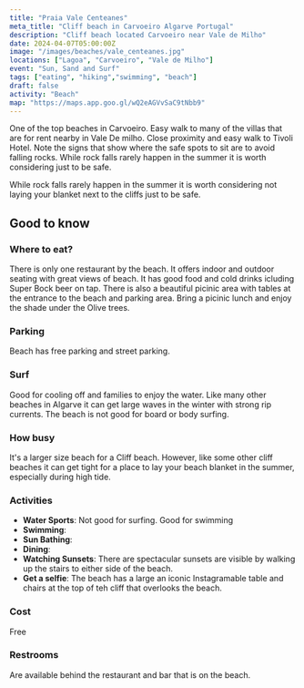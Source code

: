 ```yaml
---
title: "Praia Vale Centeanes"
meta_title: "Cliff beach in Carvoeiro Algarve Portugal"
description: "Cliff beach located Carvoeiro near Vale de Milho"
date: 2024-04-07T05:00:00Z
image: "/images/beaches/vale_centeanes.jpg"
locations: ["Lagoa", "Carvoeiro", "Vale de Milho"]
event: "Sun, Sand and Surf"
tags: ["eating", "hiking","swimming", "beach"]
draft: false
activity: "Beach"
map: "https://maps.app.goo.gl/wQ2eAGVvSaC9tNbb9"
---
```


One of the top beaches in Carvoeiro.  Easy walk to many of the villas that are for rent nearby in Vale De milho.   Close proximity and easy walk to Tivoli Hotel.  Note the signs that show where the safe spots to sit are to avoid falling rocks. While rock falls rarely happen in the summer it is worth considering just to be safe. 

While rock falls rarely happen in the summer it is worth considering not laying your blanket next to the cliffs just to be safe.  


## Good to know

### Where to eat?

There is only one restaurant by the beach.  It offers indoor and outdoor seating with great views of beach. It has good food and cold drinks icluding Super Bock beer on tap. There is also a beautiful picinic area with tables at the entrance to the beach and parking area.  Bring a picinic lunch and enjoy the shade under the Olive trees.

### Parking

Beach has free parking and street parking. 

### Surf

Good for cooling off and families to enjoy the water.   Like many other beaches in Algarve it can get large waves in the winter with strong rip currents.  The beach is not good for board or body surfing.

### How busy

It's a larger size beach for a Cliff beach. However, like some other cliff beaches it can get tight for a place to lay your beach blanket in the summer, especially during high tide.

### Activities

- **Water Sports**:  Not good for surfing.  Good for swimming
- **Swimming**:
- **Sun Bathing**:
- **Dining**:
- **Watching Sunsets**:  There are spectacular sunsets are visible by walking up the stairs to either side of the beach.
- **Get a selfie**:  The beach has a large an iconic Instagramable table and chairs at the top of teh cliff that overlooks the beach.  

###  Cost

Free

### Restrooms

Are available behind the restaurant and bar that is on the beach.  